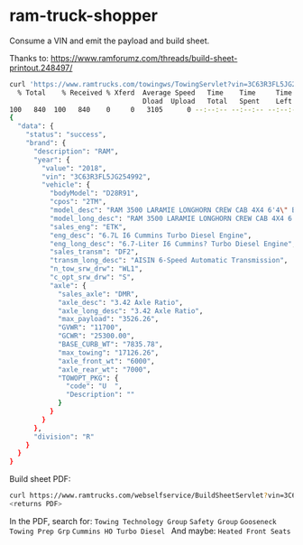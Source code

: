 # ram-truck-shopper
Consume a VIN and emit the payload and build sheet.

Thanks to: https://www.ramforumz.com/threads/build-sheet-printout.248497/

```bash
curl 'https://www.ramtrucks.com/towingws/TowingServlet?vin=3C63R3FL5JG254992&serviceType=JSON&action=TOWINGINFOBYVIN' | jq
  % Total    % Received % Xferd  Average Speed   Time    Time     Time  Current
                                 Dload  Upload   Total   Spent    Left  Speed
100   840  100   840    0     0   3105      0 --:--:-- --:--:-- --:--:--  3111
{
  "data": {
    "status": "success",
    "brand": {
      "description": "RAM",
      "year": {
        "value": "2018",
        "vin": "3C63R3FL5JG254992",
        "vehicle": {
          "bodyModel": "D28R91",
          "cpos": "2TM",
          "model_desc": "RAM 3500 LARAMIE LONGHORN CREW CAB 4X4 6'4\" BOX",
          "model_long_desc": "RAM 3500 LARAMIE LONGHORN CREW CAB 4X4 6'4\" BOX",
          "sales_eng": "ETK",
          "eng_desc": "6.7L I6 Cummins Turbo Diesel Engine",
          "eng_long_desc": "6.7-Liter I6 Cummins? Turbo Diesel Engine",
          "sales_transm": "DF2",
          "transm_long_desc": "AISIN 6-Speed Automatic Transmission",
          "n_tow_srw_drw": "WL1",
          "c_opt_srw_drw": "S",
          "axle": {
            "sales_axle": "DMR",
            "axle_desc": "3.42 Axle Ratio",
            "axle_long_desc": "3.42 Axle Ratio",
            "max_payload": "3526.26",
            "GVWR": "11700",
            "GCWR": "25300.00",
            "BASE_CURB_WT": "7835.78",
            "max_towing": "17126.26",
            "axle_front_wt": "6000",
            "axle_rear_wt": "7000",
            "TOWOPT_PKG": {
              "code": "U  ",
              "Description": ""
            }
          }
        }
      },
      "division": "R"
    }
  }
}
```

Build sheet PDF:
```bash
curl https://www.ramtrucks.com/webselfservice/BuildSheetServlet?vin=3C63RRHL7JG182869
<returns PDF>
```
In the PDF, search for:
`Towing Technology Group`
`Safety Group`
`Gooseneck Towing Prep Grp`
`Cummins HO Turbo Diesel `
And maybe:
`Heated Front Seats`
